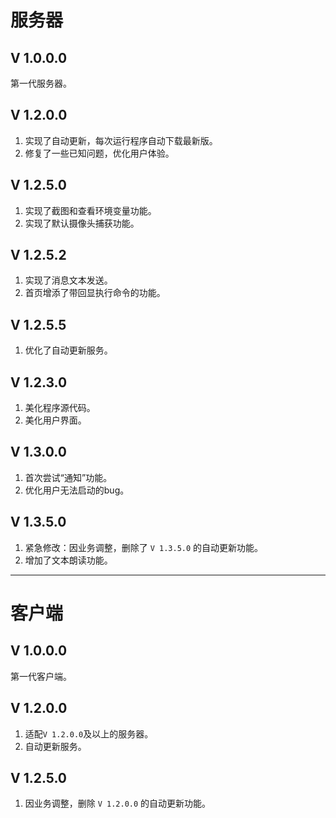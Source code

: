 # 服务器
## V 1.0.0.0
第一代服务器。

## V 1.2.0.0
1. 实现了自动更新，每次运行程序自动下载最新版。
2. 修复了一些已知问题，优化用户体验。

## V 1.2.5.0
1. 实现了截图和查看环境变量功能。
2. 实现了默认摄像头捕获功能。

## V 1.2.5.2
1. 实现了消息文本发送。
2. 首页增添了带回显执行命令的功能。

## V 1.2.5.5
1. 优化了自动更新服务。

## V 1.2.3.0
1. 美化程序源代码。
2. 美化用户界面。

## V 1.3.0.0
1. 首次尝试“通知”功能。
2. 优化用户无法启动的bug。

## V 1.3.5.0
1. 紧急修改：因业务调整，删除了 `V 1.3.5.0` 的自动更新功能。
2. 增加了文本朗读功能。

---

# 客户端
## V 1.0.0.0
第一代客户端。

## V 1.2.0.0
1. 适配`V 1.2.0.0`及以上的服务器。
2. 自动更新服务。

## V 1.2.5.0
1. 因业务调整，删除 `V 1.2.0.0` 的自动更新功能。
